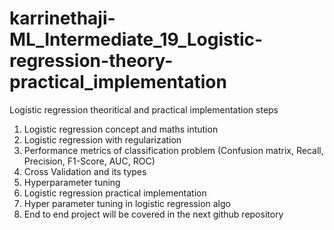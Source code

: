 # karrinethaji-ML_Intermediate_19_Logistic-regression-theory-practical_implementation
Logistic regression theoritical and practical implementation steps

1. Logistic regression concept and maths intution
2. Logistic regression with regularization
3. Performance metrics of classification problem (Confusion matrix, Recall, Precision, F1-Score, AUC, ROC)
4. Cross Validation and its types
5. Hyperparameter tuning
6. Logistic regression practical implementation
7. Hyper parameter tuning in logistic regression algo
8. End to end project will be covered in the next github repository
